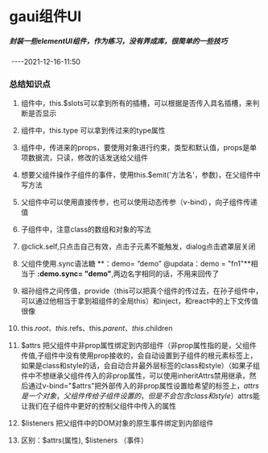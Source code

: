 # gaui组件UI

##### 封装一些elementUI组件，作为练习，没有弄成库，很简单的一些技巧

​                                                                                                                                         ----2021-12-16-11:50

### 总结知识点

1. 组件中，this.$slots可以拿到所有的插槽，可以根据是否传入具名插槽，来判断是否显示

2. 组件中，this.type   可以拿到传过来的type属性

3. 组件中，传进来的props，要使用对象进行约束，类型和默认值，props是单项数据流，只读，修改的话发送给父组件

4. 想要父组件操作子组件的事件，使用this.$emit('方法名'，参数)，在父组件中写方法

5. 父组件中可以使用直接传参，也可以使用动态传参（v-bind），向子组件传递值

6. 子组件中，注意class的数组和对象的写法

7. @click.self,只点击自己有效，点击子元素不能触发，dialog点击遮罩层关闭

8. 父组件使用.sync语法糖    **：demo= “demo” @updata：demo = "fn1"**相当于  **:demo.sync= "demo"**,两边名字相同的话，不用来回传了

9. 祖孙组件之间传值，provide（this可以把真个组件的传过去，在孙子组件中，可以通过他相当于拿到祖组件的全局this）和inject，和react中的上下文传值很像
10. this.$root、this.$refs、this.$parent、this.$children
11. $attrs 把父组件中非prop属性绑定到内部组件（非prop属性指的是，父组件传值,子组件中没有使用prop接收的，会自动设置到子组件的根元素标签上，如果是class和style的话，会自动合并最外层标签的class和style）（如果子组件中不想继承父组件传入的非prop属性，可以使用inheritAttrs禁用继承，然后通过v-bind="$attrs"把外部传入的非prop属性设置给希望的标签上，$attrs是一个对象，父组件传给子组件设置的，但是不会包含class和style）$attrs能让我们在子组件中更好的控制父组件中传入的属性
12. $listeners 把父组件中的DOM对象的原生事件绑定到内部组件
13. 区别：$attrs(属性),  $listeners （事件）


